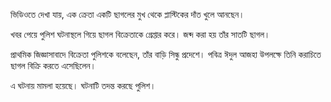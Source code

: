ভিডিওতে দেখা যায়, এক ক্রেতা একটি ছাগলের মুখ থেকে প্লাস্টিকের দাঁত খুলে আনছেন।

খবর পেয়ে পুলিশ ঘটনাস্থলে গিয়ে ছাগল বিক্রেতাকে গ্রেপ্তার করে। জব্দ করা হয় তাঁর সাতটি ছাগল।

প্রাথমিক জিজ্ঞাসাবাদে বিক্রেতা পুলিশকে বলেছেন, তাঁর বাড়ি সিন্ধু প্রদেশে। পবিত্র ঈদুল আজহা উপলক্ষে তিনি করাচিতে ছাগল বিক্রি করতে এসেছিলেন।

এ ঘটনায় মামলা হয়েছে। ঘটনাটি তদন্ত করছে পুলিশ।
